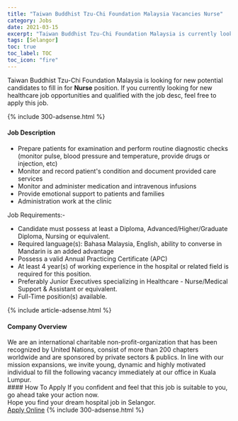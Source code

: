 ```yaml
---
title: "Taiwan Buddhist Tzu-Chi Foundation Malaysia Vacancies Nurse" 
category: Jobs 
date: 2021-03-15 
excerpt: "Taiwan Buddhist Tzu-Chi Foundation Malaysia is currently looking for suitable person to fill in the Nurse which positioned at Selangor" 
tags: [Selangor] 
toc: true 
toc_label: TOC 
toc_icon: "fire" 
--- 
```


<p>Taiwan Buddhist Tzu-Chi Foundation Malaysia is looking for new potential candidates to fill in for <b>Nurse</b> position. If you currently looking for new healthcare job opportunities and qualified with the job desc, feel free to apply this job.
</p>{% include 300-adsense.html %} 
<div><div><h4>Job Description</h4></div><div><div><span><div><ul><li>Prepare patients for examination and perform routine diagnostic checks (monitor pulse, blood pressure and temperature, provide drugs or injection, etc)</li><li>Monitor and record patient's condition and document provided care services</li><li>Monitor and administer medication and intravenous infusions</li><li>Provide emotional support to patients and families</li><li>Administration work at the clinic</li></ul><div>Job Requirements:-</div><ul><li>Candidate must possess at least a Diploma, Advanced/Higher/Graduate Diploma, Nursing or equivalent.</li><li>Required language(s): Bahasa Malaysia, English, ability to converse in Mandarin is an added advantage</li><li>Possess a valid Annual Practicing Certificate (APC)</li><li>At least 4 year(s) of working experience in the hospital or related field is required for this position.</li><li>Preferably Junior Executives specializing in Healthcare - Nurse/Medical Support &amp; Assistant or equivalent.</li><li>Full-Time position(s) available.</li></ul></div></span></div></div></div> 
{% include article-adsense.html %} 
<div><div><h4>Company Overview</h4></div><div><div><span><div><div>We are an international charitable non-profit-organization that has been recognized by United Nations, consist of more than 200 chapters worldwide and are sponsored by private sectors &amp; publics. In line with our mission expansions, we invite young, dynamic and highly motivated individual to fill the following vacancy immediately at our office in Kuala Lumpur.</div></div></span></div></div></div> 
#### How To Apply 
If you confident and feel that this job is suitable to you, go ahead take your action now. <br/> 
Hope you find your dream hospital job in Selangor. <br/> 
<a href="https://www.jobstreet.com.my/en/job/nurse-4492014?jobId=jobstreet-my-job-4492014" class="btn btn--warning" target="_blank" rel="nofollow noopenner">Apply Online</a> 
{% include 300-adsense.html %} 